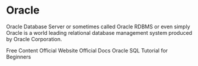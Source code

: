 # Oracle

Oracle Database Server or sometimes called Oracle RDBMS or even simply Oracle is a world leading relational database management system produced by Oracle Corporation.

<ResourceGroupTitle>Free Content</ResourceGroupTitle>
<BadgeLink badgeText='Official Website' colorScheme="purple" href='https://www.oracle.com/database/'>Official Website</BadgeLink>
<BadgeLink badgeText='Read' colorScheme="yellow" href='https://docs.oracle.com/en/database/index.html'>Official Docs</BadgeLink>
<BadgeLink badgeText='Watch' href='https://www.youtube.com/watch?v=ObbNGhcxXJA'>Oracle SQL Tutorial for Beginners</BadgeLink>
